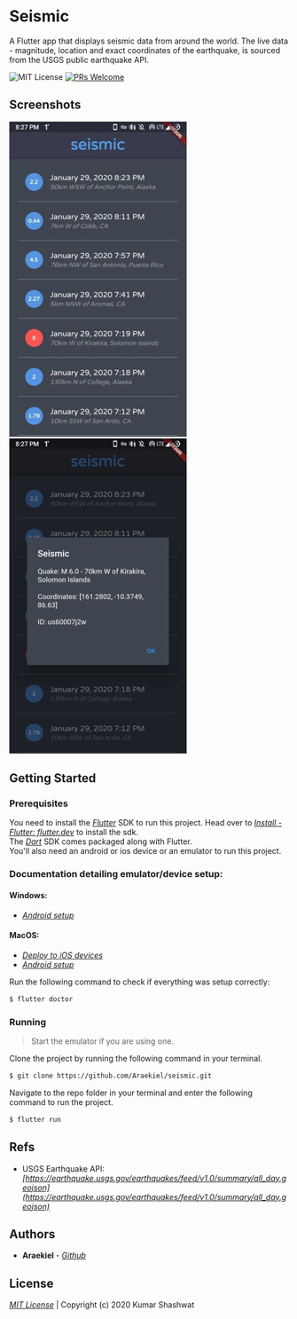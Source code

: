 # Seismic

A Flutter app that displays seismic data from around the world. The live data - magnitude, location and exact coordinates of the earthquake, is sourced from the USGS public earthquake API. 

<a><img alt="MIT License" src="https://img.shields.io/apm/l/atomic-design-ui.svg?"></a>
<a href="http://makeapullrequest.com">
  <img alt="PRs Welcome" src="https://img.shields.io/badge/PRs-welcome-brightgreen.svg?style=flat">
</a>

## Screenshots

![Screenshot 1](https://raw.githubusercontent.com/Araekiel/seismic/master/resources/images/screenshot_1.jpg) ![Screenshot 2](https://raw.githubusercontent.com/Araekiel/seismic/master/resources/images/screenshot_2.jpg)

## Getting Started 

### Prerequisites

You need to install the *[Flutter](https://dart.dev/)* SDK to run this project.
Head over to *[Install - Flutter: flutter.dev](https://flutter.dev/docs/get-started/install)* to install the sdk.<br>
The *[Dart](https://dart.dev/)* SDK comes packaged along with Flutter.<br>
You'll also need an android or ios device or an emulator to run this project.

### Documentation detailing emulator/device setup:
#### Windows: 
- *[Android setup](https://flutter.dev/docs/get-started/install/windows#android-setup)*
#### MacOS: 
- *[Deploy to iOS devices](https://flutter.dev/docs/get-started/install/macos#deploy-to-ios-devices)*
- *[Android setup](https://flutter.dev/docs/get-started/install/macos#android-setup)*

Run the following command to check if everything was setup correctly:

```bash
$ flutter doctor
```

### Running 

> Start the emulator if you are using one.

Clone the project by running the following command in your terminal.

```bash
$ git clone https://github.com/Araekiel/seismic.git
```

Navigate to the repo folder in your terminal and enter the following command to run the project.

```bash
$ flutter run
```

## Refs 

- USGS Earthquake API: *[https://earthquake.usgs.gov/earthquakes/feed/v1.0/summary/all_day.geojson](https://earthquake.usgs.gov/earthquakes/feed/v1.0/summary/all_day.geojson)*

## Authors

- **Araekiel** - *[Github](https://github.com/Araekiel)*

## License

*[MIT License](https://github.com/Araekiel/seismic/blob/master/LICENSE)* | Copyright (c) 2020 Kumar Shashwat

